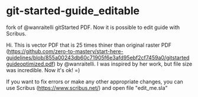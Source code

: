 # git-started-guide_editable
fork of @wanraitelli gitStarted PDF. Now it is possible to edit guide with Scribus.

Hi. This is vector PDF that is 25 times thiner than original raster PDF (https://github.com/zero-to-mastery/start-here-guidelines/blob/855a00243db60c71905f6e3afd95ebf2cf7459a0/gitstartedguideoptimized.pdf) by @wanraitelli. I was inspired by her work, but file size  was incredible. Now it's ok! =)

If you want to fix errors or make any other appropriate changes, you can use Scribus (https://www.scribus.net/) and open file "edit_me.sla"
